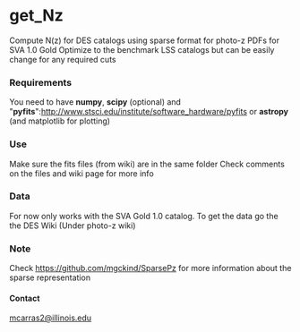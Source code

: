 get_Nz
======

Compute N(z) for DES catalogs using sparse format for photo-z PDFs for SVA 1.0 Gold
Optimize to the benchmark LSS catalogs but can be easily change for any required cuts


### Requirements
You need to have **numpy**, **scipy** (optional) and "**pyfits**":http://www.stsci.edu/institute/software_hardware/pyfits or **astropy** (and matplotlib for plotting)

### Use
Make sure the fits files (from wiki) are in the same folder
Check comments on the files and wiki page for more info

### Data
For now only works with the SVA Gold 1.0 catalog. 
To get the data go the the DES Wiki (Under photo-z wiki)

### Note
Check https://github.com/mgckind/SparsePz for more information about the sparse representation

#### Contact
mcarras2@illinois.edu

